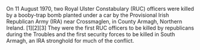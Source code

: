 On 11 August 1970, two Royal Ulster Constabulary (RUC) officers were killed by a booby-trap bomb planted under a car by the Provisional Irish Republican Army (IRA) near Crossmaglen, in County Armagh, Northern Ireland. [1][2][3] They were the first RUC officers to be killed by republicans during the Troubles and the first security forces to be killed in South Armagh, an IRA stronghold for much of the conflict.
